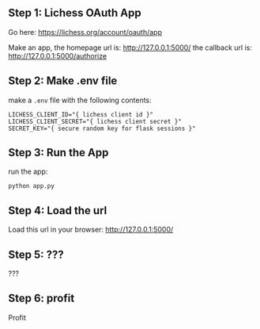 Step 1: Lichess OAuth App
-----------------------

Go here: https://lichess.org/account/oauth/app

Make an app, the homepage url is: http://127.0.0.1:5000/ the callback url is: http://127.0.0.1:5000/authorize

Step 2: Make .env file
----------------------
make a `.env` file with the following contents:

```
LICHESS_CLIENT_ID="{ lichess client id }"
LICHESS_CLIENT_SECRET="{ lichess client secret }"
SECRET_KEY="{ secure random key for flask sessions }"
```

Step 3: Run the App
-------------------
run the app:
```
python app.py
```

Step 4: Load the url
--------------------
Load this url in your browser:
http://127.0.0.1:5000/


Step 5: ???
-----------
???

Step 6: profit
--------------
Profit

